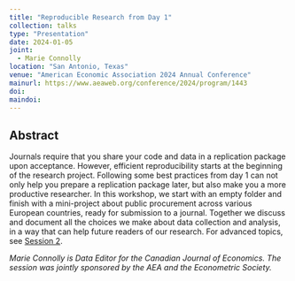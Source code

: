 ```yaml
---
title: "Reproducible Research from Day 1"
collection: talks
type: "Presentation"
date: 2024-01-05
joint: 
  - Marie Connolly
location: "San Antonio, Texas"
venue: "American Economic Association 2024 Annual Conference"
mainurl: https://www.aeaweb.org/conference/2024/program/1443
doi: 
maindoi: 
---
```


## Abstract

Journals require that you share your code and data in a replication package upon acceptance. However, efficient reproducibility starts at the beginning of the research project. Following some best practices from day 1 can not only help you prepare a replication package later, but also make you a more productive researcher. In this workshop, we start with an empty folder and finish with a mini-project about public procurement across various European countries, ready for submission to a journal. Together we discuss and document all the choices we make about data collection and analysis, in a way that can help future readers of our research. For advanced topics, see [Session 2](2024-01-06-san-antonio). 

*Marie Connolly is Data Editor for the Canadian Journal of Economics. The session was jointly sponsored by the AEA and the Econometric Society.*